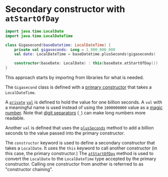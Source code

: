 # Secondary constructor with `atStartOfDay`

```kotlin
import java.time.LocalDate
import java.time.LocalDateTime

class Gigasecond(baseDatetime: LocalDateTime) {
    private val gigaseconds: Long = 1_000_000_000
    val date: LocalDateTime = baseDatetime.plusSeconds(gigaseconds)

    constructor(baseDate: LocalDate) : this(baseDate.atStartOfDay())
}
```

This approach starts by importng from libraries for what is needed.

The `Gigasecond` class is defined with a [primary constructor][constructors] that takes a `LocalDateTime`.

A [`private`][visibility] [`val`][variables] is defined to hold the value for one billion seconds.
A `val` with a meaningful name is used instead of using the `1000000000` value as a [magic number][magic-number].
Note that [digit separators][digit-separators] (`_`) can make long numbers more readable.

Another `val` is defined that uses the [`plusSeconds`][plusseconds] method to add a billion seconds to the value passed into the primary constructor.

The `constructor` keyword is used to define a secondary constructor that takes a `LocalDate`.
It uses the `this` keyword to call another constructor (in this case, the primary constructor.)
The [`atStartOfDay`][atstartofday] method is used to convert the `LocalDate` to the `LocalDateTime` type accepted by the primary constructor.
Calling one constructor from another is referrred to as "constructor chaining".

[constructors]: https://www.geeksforgeeks.org/kotlin-constructor/
[visibility]: https://kotlinlang.org/docs/visibility-modifiers.html
[variables]: https://kotlinlang.org/docs/basic-syntax.html#variables
[magic-number]: https://en.wikipedia.org/wiki/Magic_number_(programming)
[digit-separators]: https://docs.oracle.com/javase/7/docs/technotes/guides/language/underscores-literals.html
[plusseconds]: https://docs.oracle.com/javase/8/docs/api/java/time/LocalDateTime.html#plusSeconds-long-
[atstartofday]: https://docs.oracle.com/javase/8/docs/api/java/time/LocalDate.html#atStartOfDay--
[localdate]: https://docs.oracle.com/javase/8/docs/api/java/time/LocalDate.html
